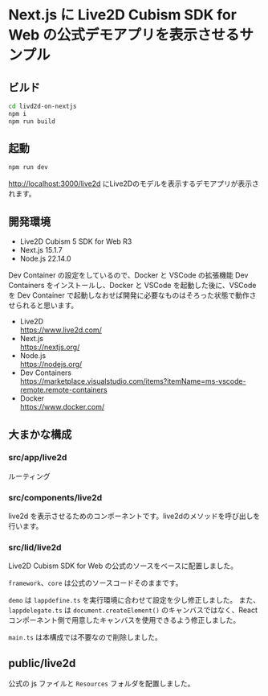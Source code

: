 # Next.js に Live2D Cubism SDK for Web の公式デモアプリを表示させるサンプル

## ビルド

```bash
cd livd2d-on-nextjs
npm i
npm run build
```

## 起動

```bash
npm run dev
```

[http://localhost:3000/live2d](http://localhost:3000/live2d) にLive2Dのモデルを表示するデモアプリが表示されます。

## 開発環境

* Live2D Cubism 5 SDK for Web R3
* Next.js 15.1.7
* Node.js 22.14.0

Dev Container の設定をしているので、Docker と VSCode の拡張機能 Dev Containers をインストールし、Docker と VSCode を起動した後に、VSCode を Dev Container で起動しなおせば開発に必要なものはそろった状態で動作させられると思います。

* Live2D<br>
https://www.live2d.com/
* Next.js<br>
https://nextjs.org/
* Node.js<br>
https://nodejs.org/
* Dev Containers<br>
https://marketplace.visualstudio.com/items?itemName=ms-vscode-remote.remote-containers
* Docker<br>
https://www.docker.com/

## 大まかな構成

### src/app/live2d

ルーティング

### src/components/live2d

live2d を表示させるためのコンポーネントです。live2dのメソッドを呼び出しを行います。

### src/lid/live2d

Live2D Cubism SDK for Web の公式のソースをベースに配置しました。

`framework`、`core` は公式のソースコードそのままです。

`demo` は `lappdefine.ts` を実行環境に合わせて設定を少し修正しました。
また、`lappdelegate.ts` は  `document.createElement()` のキャンバスではなく、Reactコンポーネント側で用意したキャンバスを使用できるよう修正しました。

`main.ts` は本構成では不要なので削除しました。

## public/live2d

公式の js ファイルと `Resources` フォルダを配置しました。
